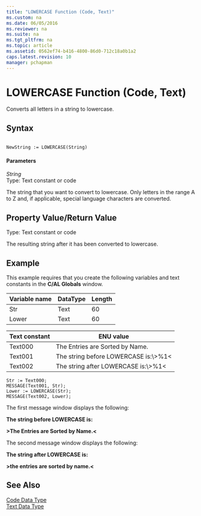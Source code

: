 ```yaml
---
title: "LOWERCASE Function (Code, Text)"
ms.custom: na
ms.date: 06/05/2016
ms.reviewer: na
ms.suite: na
ms.tgt_pltfrm: na
ms.topic: article
ms.assetid: 0562ef74-b416-4800-86d0-712c18a0b1a2
caps.latest.revision: 10
manager: pchapman
---
```

# LOWERCASE Function (Code, Text)
Converts all letters in a string to lowercase.  
  
## Syntax  
  
```  
  
NewString := LOWERCASE(String)  
```  
  
#### Parameters  
 *String*  
 Type: Text constant or code  
  
 The string that you want to convert to lowercase. Only letters in the range A to Z and, if applicable, special language characters are converted.  
  
## Property Value\/Return Value  
 Type: Text constant or code  
  
 The resulting string after it has been converted to lowercase.  
  
## Example  
 This example requires that you create the following variables and text constants in the **C\/AL Globals** window.  
  
|Variable name|DataType|Length|  
|-------------------|--------------|------------|  
|Str|Text|60|  
|Lower|Text|60|  
  
|Text constant|ENU value|  
|-------------------|---------------|  
|Text000|The Entries are Sorted by Name.|  
|Text001|The string before LOWERCASE is:\\\>%1\<|  
|Text002|The string after LOWERCASE is:\\\>%1\<|  
  
```  
Str := Text000;  
MESSAGE(Text001, Str);  
Lower := LOWERCASE(Str);  
MESSAGE(Text002, Lower);  
```  
  
 The first message window displays the following:  
  
 **The string before LOWERCASE is:**  
  
 **\>The Entries are Sorted by Name.\<**  
  
 The second message window displays the following:  
  
 **The string after LOWERCASE is:**  
  
 **\>the entries are sorted by name.\<**  
  
## See Also  
 [Code Data Type](Code-Data-Type.md)   
 [Text Data Type](Text-Data-Type.md)